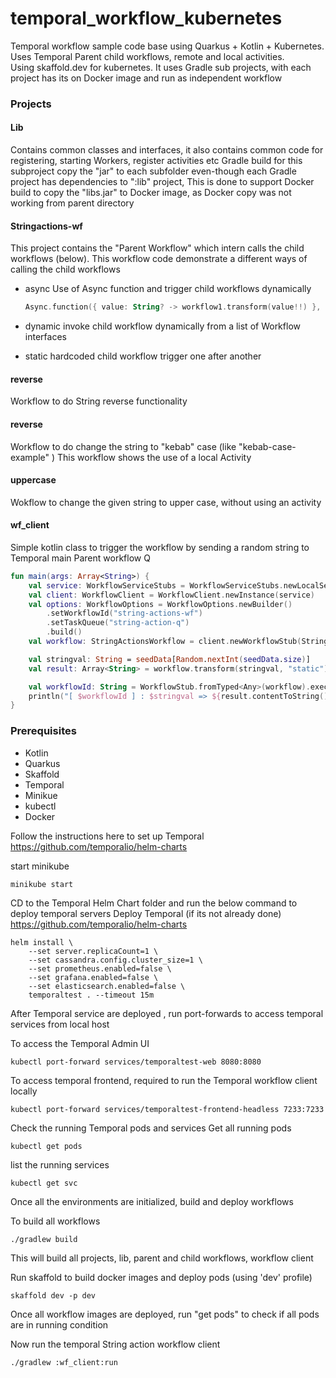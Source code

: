 # temporal_workflow_kubernetes

Temporal workflow sample code base using Quarkus + Kotlin + Kubernetes.  
Uses Temporal Parent child workflows, remote and local activities.  
Using skaffold.dev for kubernetes.
It uses Gradle sub projects, with each project has its on Docker image and run as independent workflow

### Projects

#### Lib

  Contains common classes and interfaces, it also contains common code for registering, starting Workers, register activities etc
  Gradle build for this subproject copy the "jar" to each subfolder even-though each Gradle project has dependencies to ":lib" project,
  This is done to support Docker build to copy the "libs.jar" to Docker image, as Docker copy was not working from parent directory

#### Stringactions-wf

 This project contains the "Parent Workflow" which intern calls the child workflows (below).
 This workflow code demonstrate a different ways of calling the child workflows

- async
    Use of Async function and trigger child workflows dynamically

    ```kotlin
    Async.function({ value: String? -> workflow1.transform(value!!) }, input)
    ```

- dynamic
  invoke child workflow dynamically from a list of Workflow interfaces

- static
 hardcoded child workflow trigger one after another

#### reverse

 Workflow to do String reverse functionality

#### reverse

 Workflow to do change the string to "kebab" case (like "kebab-case-example" )
 This workflow shows the use of a local Activity

#### uppercase

 Wokflow to change the given string to upper case, without using an activity

#### wf_client

  Simple kotlin class to trigger the workflow by sending a random string to Temporal main Parent workflow Q

```kotlin
fun main(args: Array<String>) {
    val service: WorkflowServiceStubs = WorkflowServiceStubs.newLocalServiceStubs()
    val client: WorkflowClient = WorkflowClient.newInstance(service)
    val options: WorkflowOptions = WorkflowOptions.newBuilder()
        .setWorkflowId("string-actions-wf")
        .setTaskQueue("string-action-q")
        .build()
    val workflow: StringActionsWorkflow = client.newWorkflowStub(StringActionsWorkflow::class.java, options)

    val stringval: String = seedData[Random.nextInt(seedData.size)]
    val result: Array<String> = workflow.transform(stringval, "static")

    val workflowId: String = WorkflowStub.fromTyped<Any>(workflow).execution.workflowId
    println("[ $workflowId ] : $stringval => ${result.contentToString()}")
}
```

### Prerequisites

- Kotlin
- Quarkus
- Skaffold
- Temporal
- Minikue
- kubectl
- Docker

Follow the instructions here to set up Temporal
<https://github.com/temporalio/helm-charts>

start minikube

```shell
minikube start 
```

CD to the Temporal Helm Chart folder and run the below command to deploy temporal servers
Deploy Temporal (if its not already done)
<https://github.com/temporalio/helm-charts>

```shell
helm install \
    --set server.replicaCount=1 \
    --set cassandra.config.cluster_size=1 \
    --set prometheus.enabled=false \
    --set grafana.enabled=false \
    --set elasticsearch.enabled=false \
    temporaltest . --timeout 15m
```

After Temporal service are deployed , run port-forwards to access temporal services from local host

To access the Temporal Admin UI

```shell
kubectl port-forward services/temporaltest-web 8080:8080
```

To access temporal frontend, required to run the Temporal workflow client locally

```shell
kubectl port-forward services/temporaltest-frontend-headless 7233:7233
```

Check the running Temporal pods and services
Get all running pods

```shell
kubectl get pods
```

list the running services

```shell
kubectl get svc
```

Once all the environments are initialized, build and deploy workflows

To build all workflows

```shell
./gradlew build  
```

This will build all projects, lib, parent and child workflows, workflow client

Run skaffold to build docker images and deploy pods (using 'dev' profile)

```shell
skaffold dev -p dev
```

Once all workflow images are deployed, run "get pods" to check if all pods are in running condition

Now run the temporal String action workflow client

```shell
./gradlew :wf_client:run
```
